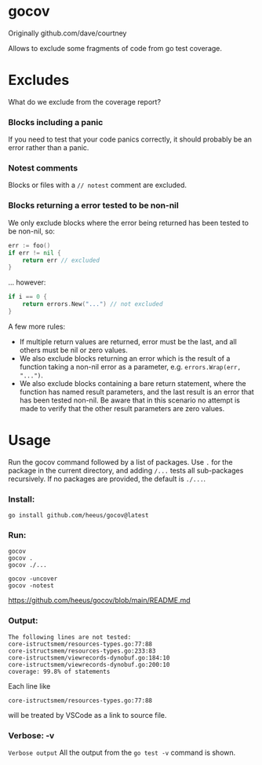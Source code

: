 # gocov

Originally github.com/dave/courtney

Allows to exclude some fragments of code from go test coverage.

# Excludes 
What do we exclude from the coverage report?

### Blocks including a panic 
If you need to test that your code panics correctly, it should probably be an 
error rather than a panic. 

### Notest comments
Blocks or files with a `// notest` comment are excluded.

### Blocks returning a error tested to be non-nil
We only exclude blocks where the error being returned has been tested to be 
non-nil, so:

```go
err := foo()
if err != nil {
    return err // excluded 
}
```

... however:

```go
if i == 0 {
    return errors.New("...") // not excluded
}
```

A few more rules:
* If multiple return values are returned, error must be the last, and all 
others must be nil or zero values.  
* We also exclude blocks returning an error which is the result of a function 
taking a non-nil error as a parameter, e.g. `errors.Wrap(err, "...")`.  
* We also exclude blocks containing a bare return statement, where the function 
has named result parameters, and the last result is an error that has been 
tested non-nil. Be aware that in this scenario no attempt is made to verify 
that the other result parameters are zero values.  

# Usage
Run the gocov command followed by a list of packages. Use `.` for the 
package in the current directory, and adding `/...` tests all sub-packages 
recursively. If no packages are provided, the default is `./...`.

### Install: 

```
go install github.com/heeus/gocov@latest 
```
### Run: 

```
gocov
gocov .
gocov ./...

gocov -uncover
gocov -notest
```
https://github.com/heeus/gocov/blob/main/README.md

### Output: 

```
The following lines are not tested:
core-istructsmem/resources-types.go:77:88
core-istructsmem/resources-types.go:233:83
core-istructsmem/viewrecords-dynobuf.go:184:10
core-istructsmem/viewrecords-dynobuf.go:200:10
coverage: 99.8% of statements
```
Each line like

```common
core-istructsmem/resources-types.go:77:88
```
will be treated by VSCode as a link to source file.

### Verbose: -v
`Verbose output`
All the output from the `go test -v` command is shown.

